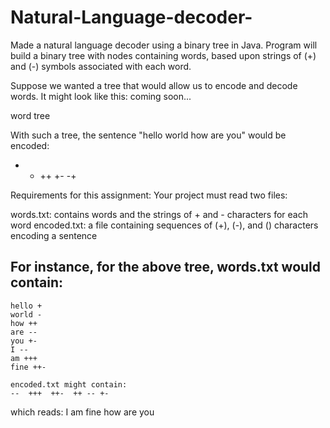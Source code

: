# Natural-Language-decoder-

Made a natural language decoder using a binary tree in Java. Program will build a binary tree with nodes containing words, based upon strings of (+) and (-) symbols associated with each word.

Suppose we wanted a tree that would allow us to encode and decode words. It might look like this: coming soon... 



word tree
 
With such a tree, the sentence "hello world how are you" would be encoded:


+  -  ++  +-  -+


Requirements for this assignment:
Your project must read two files:

words.txt: contains words and the strings of + and - characters for each word
encoded.txt: a file containing sequences of (+), (-), and (<space>) characters encoding a sentence
## For instance, for the above tree, words.txt would contain:
```
hello +
world -
how ++
are --
you +-
I --
am +++
fine ++-
```

```
encoded.txt might contain:
--  +++  ++-  ++ -- +-
```
which reads: I am fine how are you
